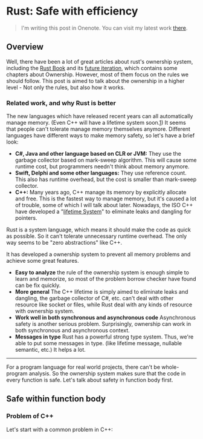 # Rust: Safe with efficiency 

> I'm writing this post in Onenote. You can visit my latest work [there](https://onedrive.live.com/redir?page=view&resid=AC248F4C0C749874!1627&authkey=!AIF2G_Q_9-XVKKI). 

## Overview 
Well, there have been a lot of great articles about rust's ownership system, including the [Rust Book][2] and its [future iteration][3], which contains some chapters about Ownership. However, most of them focus on the rules we should follow. This post is aimed to talk about the ownership in a higher level - Not only the rules, but also how it works. 
### Related work, and why Rust is better 
The new languages which have released recent years can all automatically manage memory. (Even C++ will have a lifetime system soon.[1]) It seems that people can't tolerate manage memory themselves  anymore. Different languages have different ways to make memory safety, so let's have a brief look: 
- **C#, Java and other language based on CLR or JVM:** 
    They use the garbage collector based on mark-sweep algorithm. This will cause some runtime cost, but programmers needn't think about memory anymore. 
- **Swift, Delphi and some other languages:** 
    They use reference count. This also has runtime overhead, but the cost is smaller than mark-sweep collector. 
- **C++:** 
    Many years ago, C++ manage its memory by explicitly allocate and free. This is the fastest way to manage memory, but it's caused a lot of trouble, some of which I will talk about later. Nowadays, the ISO C++ have developed a "[lifetime System][1]" to eliminate leaks and dangling for pointers. 

Rust is a system language, which means it should make the code as quick as possible. So it can't tolerate unnecessary runtime overhead. The only way seems to be "zero abstractions" like C++. 

It has developed a ownership system to prevent all memory problems and achieve some great features. 
- **Easy to analyze** 
    the rule of the ownership system is enough simple to learn and memorize, so most of the problem borrow checker have found can be fix quickly. 
- **More general** 
    The C++ lifetime is simply aimed to eliminate leaks and dangling, the garbage collector of C#, etc. can't deal with other resource like socket or files, while Rust deal with any kinds of resource with ownership system. 
- **Work well in both synchronous and asynchronous code** 
    Asynchronous safety is another serious problem. Surprisingly, ownership can work in both synchronous and asynchronous context. 
- **Messages in type** 
    Rust has a powerful strong type system. Thus, we're able to put some messages in type. (like lifetime message, nullable semantic, etc.) It helps a lot. 
 
------------- 
For a program language for real world projects, there can't be whole-program analysis. So the ownership system makes sure that the code in every function is safe. Let's talk about safety in function body first. 

## Safe within function body 
### Problem of C++ 
Let's start with a common problem in C++: 

 

 

[1]: https://github.com/isocpp/CppCoreGuidelines/blob/master/docs/Lifetimes%20I%20and%20II%20-%20v0.9.1.pdf (Lifetime I and II) 
[2]: http://doc.rust-lang.org/stable/book (the Rust Book) 
[3]: http://rust-lang.github.io/book/ownership.html (future iteration of the Rust Book) 